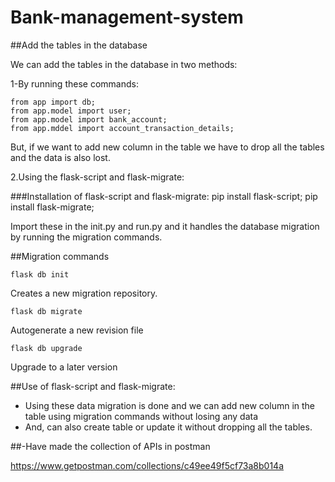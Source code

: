 # Bank-management-system

##Add the tables in the database

We can add the tables in the database in two methods:

1-By running these commands: 

    from app import db;
    from app.model import user;
    from app.model import bank_account;
    from app.mddel import account_transaction_details;
But, if we want to add new column in the table we have to drop all the tables and the data is also lost.

2.Using the flask-script and flask-migrate:

###Installation of flask-script and flask-migrate:
     pip install flask-script;
     pip install flask-migrate;

Import these in the init.py and run.py and it handles the database migration by running the migration commands.

##Migration commands

    flask db init
Creates a new migration repository.    

    flask db migrate
Autogenerate a new revision file

    flask db upgrade
Upgrade to a later version

##Use of flask-script and flask-migrate:
- Using these data migration is done and we can add new column in the table using migration commands without losing any data
- And, can also create table or update it without dropping all the tables.

##-Have made the collection of APIs in postman


 https://www.getpostman.com/collections/c49ee49f5cf73a8b014a


        